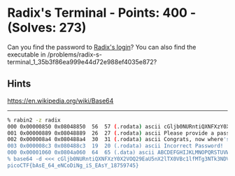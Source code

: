 # Radix's Terminal - Points: 400 - (Solves: 273)

Can you find the password to [Radix's login][1]?
You can also find the executable in
/problems/radix-s-terminal_1_35b3f86ea999e44d72e988ef4035e872?

[1]: https://2018shell2.picoctf.com/static/2f848bb17aae35fb0fc703cbe15afbef/radix

## Hints

https://en.wikipedia.org/wiki/Base64

---

```sh
% rabin2 -z radix
000 0x00000850 0x08048850  56  57 (.rodata) ascii cGljb0NURntiQXNFXzY0X2VOQ29EaU5nX2lTX0VBc1lfMTg3NTk3NDV9
001 0x00000889 0x08048889  26  27 (.rodata) ascii Please provide a password!
002 0x000008a4 0x080488a4  30  31 (.rodata) ascii Congrats, now where's my flag?
003 0x000008c3 0x080488c3  19  20 (.rodata) ascii Incorrect Password!
000 0x00001060 0x0804a060  64  65 (.data) ascii ABCDEFGHIJKLMNOPQRSTUVWXYZabcdefghijklmnopqrstuvwxyz0123456789+/
% base64 -d <<< cGljb0NURntiQXNFXzY0X2VOQ29EaU5nX2lTX0VBc1lfMTg3NTk3NDV9
picoCTF{bAsE_64_eNCoDiNg_iS_EAsY_18759745}
```
